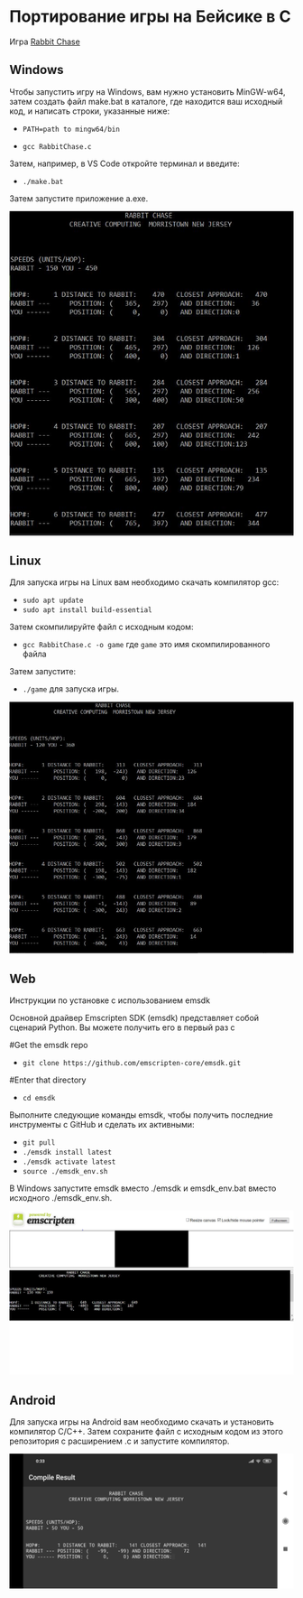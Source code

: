 # Портирование игры на Бейсике в C
Игра [Rabbit Chase](https://www.atariarchives.org/morebasicgames/showpage.php?page=132)

## Windows

Чтобы запустить игру на Windows, вам нужно установить MinGW-w64, затем создать файл make.bat в каталоге, где находится ваш исходный код, и написать строки, указанные ниже:

* `PATH=path to mingw64/bin`

* `gcc RabbitChase.c`

Затем, например, в VS Code откройте терминал и введите:

* `./make.bat`

Затем запустите приложение a.exe.

![Alt-текст](https://raw.githubusercontent.com/ADkii-q/GAME-C/main/screen/win.png)

## Linux

Для запуска игры на Linux вам необходимо скачать компилятор gcc:

* `sudo apt update`
* `sudo apt install build-essential`

Затем скомпилируйте файл с исходным кодом:

* `gcc RabbitChase.c -o game` где `game` это имя скомпилированного файла

Затем запустите:

* `./game` для запуска игры.

![Alt-текст](https://raw.githubusercontent.com/ADkii-q/GAME-C/main/screen/gcc.png)

## Web
Инструкции по установке с использованием emsdk

Основной драйвер Emscripten SDK (emsdk) представляет собой сценарий Python. Вы можете получить его в первый раз с

#Get the emsdk repo

* `git clone https://github.com/emscripten-core/emsdk.git`

#Enter that directory
* `cd emsdk`

Выполните следующие команды emsdk, чтобы получить последние инструменты с GitHub и сделать их активными:
* `git pull`
* `./emsdk install latest`
* `./emsdk activate latest`
* `source ./emsdk_env.sh`

В Windows запустите emsdk вместо ./emsdk и emsdk_env.bat вместо исходного ./emsdk_env.sh.

![Alt-текст](https://raw.githubusercontent.com/ADkii-q/GAME-C/main/screen/web.png)
## Android
Для запуска игры на Android вам необходимо скачать и установить компилятор C/C++. Затем сохраните файл с исходным кодом из этого репозитория с расширением .c и запустите компилятор.

![Alt-текст](https://github.com/ADkii-q/GAME-C/blob/main/screen/Screen.c.png?raw=true)
